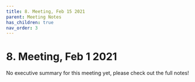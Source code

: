 ```yaml
---
title: 8. Meeting, Feb 15 2021
parent: Meeting Notes
has_children: true
nav_order: 3
---
```


# 8. Meeting, Feb 1 2021

No executive summary for this meeting yet, please check out the full notes!